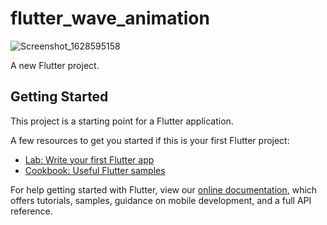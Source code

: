 # flutter_wave_animation

![Screenshot_1628595158](https://user-images.githubusercontent.com/71002261/128860450-a2b2cf75-4e4f-4b58-a0ff-9b0badcd85aa.png)


A new Flutter project.

## Getting Started

This project is a starting point for a Flutter application.

A few resources to get you started if this is your first Flutter project:

- [Lab: Write your first Flutter app](https://flutter.dev/docs/get-started/codelab)
- [Cookbook: Useful Flutter samples](https://flutter.dev/docs/cookbook)

For help getting started with Flutter, view our
[online documentation](https://flutter.dev/docs), which offers tutorials,
samples, guidance on mobile development, and a full API reference.
